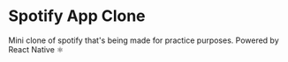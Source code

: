 # Spotify App Clone
Mini clone of spotify that's being made for practice purposes. Powered by React Native ⚛️
